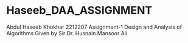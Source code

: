 # Haseeb_DAA_ASSIGNMENT
Abdul Haseeb Khokhar 2212207 Assignment-1 Design and Analysis of Algorithms Given by Sir Dr. Husnain Mansoor Ali
